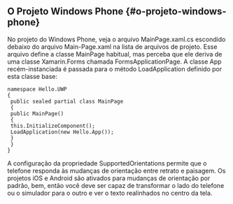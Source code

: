 ## O Projeto Windows Phone {#o-projeto-windows-phone}

No projeto do Windows Phone, veja o arquivo MainPage.xaml.cs escondido debaixo do arquivo Main-Page.xaml na lista de arquivos de projeto. Esse arquivo define a classe MainPage habitual, mas perceba que ele deriva de uma classe Xamarin.Forms chamada FormsApplicationPage. A classe App recém-instanciada é passada para o método LoadApplication definido por esta classe base:

```
namespace Hello.UWP
{
 public sealed partial class MainPage
 {
 public MainPage()
 {
 this.InitializeComponent();
 LoadApplication(new Hello.App());
 }
 }
}
```

A configuração da propriedade SupportedOrientations permite que o telefone responda às mudanças de orientação entre retrato e paisagem. Os projetos iOS e Android são ativados para mudanças de orientação por padrão, bem, então você deve ser capaz de transformar o lado do telefone ou o simulador para o outro e ver o texto realinhados no centro da tela.

